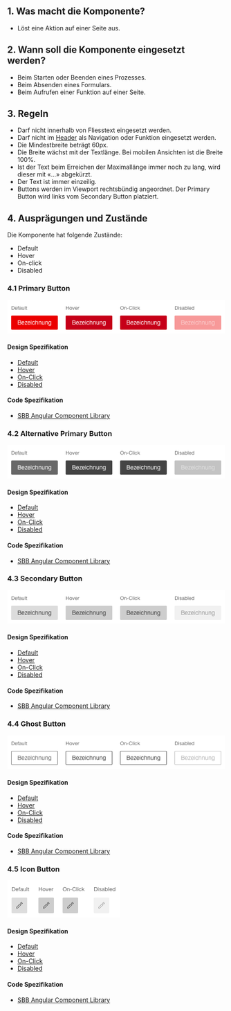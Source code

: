 ## 1. Was macht die Komponente?
* Löst eine Aktion auf einer Seite aus.


## 2. Wann soll die Komponente eingesetzt werden?
* Beim Starten oder Beenden eines Prozesses.
* Beim Absenden eines Formulars.
* Beim Aufrufen einer Funktion auf einer Seite.


## 3. Regeln
* Darf nicht innerhalb von Fliesstext eingesetzt werden.
* Darf nicht im [Header](https://digital.sbb.ch/de/webapps/modules/header) als Navigation oder Funktion eingesetzt werden.
* Die Mindestbreite beträgt 60px.
* Die Breite wächst mit der Textlänge. Bei mobilen Ansichten ist die Breite 100%.
* Ist der Text beim Erreichen der Maximallänge immer noch zu lang, wird dieser mit «\...» abgekürzt.
* Der Text ist immer einzeilig.
* Buttons werden im Viewport rechtsbündig angeordnet. Der Primary Button wird links vom Secondary Button platziert.


## 4. Ausprägungen und Zustände
Die Komponente hat folgende Zustände:
* Default
* Hover
* On-click
* Disabled

### 4.1 Primary Button
![Darstellung der Komponente Primary Button](https://raw.githubusercontent.com/sbb-design-systems/design-system-webapp-documentation/master/documentation/components/button/images/button_primary.png 'class: image')

#### Design Spezifikation
* [Default](https://sbb.invisionapp.com/d/main#/console/17140415/355318382/inspect)
* [Hover](https://sbb.invisionapp.com/d/main#/console/17140415/355318383/inspect)
* [On-Click](https://sbb.invisionapp.com/d/main#/console/17140415/355318384/inspect)
* [Disabled](https://sbb.invisionapp.com/d/main#/console/17140415/355318385/inspect)

#### Code Spezifikation
* [SBB Angular Component Library](https://sbb-angular.app.sbb.ch/business/components/button)

### 4.2 Alternative Primary Button
![Darstellung der Komponente Alternativer Primary Button](https://raw.githubusercontent.com/sbb-design-systems/design-system-webapp-documentation/master/documentation/components/button/images/button_primary_alternative.png 'class: image')

#### Design Spezifikation
* [Default](https://sbb.invisionapp.com/d/main#/console/17140415/355328674/inspect)
* [Hover](https://sbb.invisionapp.com/d/main#/console/17140415/355328675/inspect)
* [On-Click](https://sbb.invisionapp.com/d/main#/console/17140415/355328676/inspect)
* [Disabled](https://sbb.invisionapp.com/d/main#/console/17140415/355328677/inspect)

#### Code Spezifikation
* [SBB Angular Component Library](https://sbb-angular.app.sbb.ch/business/components/button)

### 4.3 Secondary Button
![Darstellung der Komponente Secondary Button](https://raw.githubusercontent.com/sbb-design-systems/design-system-webapp-documentation/master/documentation/components/button/images/button_secondary.png 'class: image')

#### Design Spezifikation
* [Default](https://sbb.invisionapp.com/d/main#/console/17140415/355318390/inspect)
* [Hover](https://sbb.invisionapp.com/d/main#/console/17140415/355318391/inspect)
* [On-Click](https://sbb.invisionapp.com/d/main#/console/17140415/355318392/inspect)
* [Disabled](https://sbb.invisionapp.com/d/main#/console/17140415/355318393/inspect)

#### Code Spezifikation
* [SBB Angular Component Library](https://sbb-angular.app.sbb.ch/business/components/button)

### 4.4 Ghost Button
![Darstellung der Komponente Ghost Button](https://raw.githubusercontent.com/sbb-design-systems/design-system-webapp-documentation/master/documentation/components/button/images/button_ghost.png 'class: image')

#### Design Spezifikation
* [Default](https://sbb.invisionapp.com/d/main#/console/17140415/355318394/inspect)
* [Hover](https://sbb.invisionapp.com/d/main#/console/17140415/355318395/inspect)
* [On-Click](https://sbb.invisionapp.com/d/main#/console/17140415/355318396/inspect)
* [Disabled](https://sbb.invisionapp.com/d/main#/console/17140415/355318397/inspect)

#### Code Spezifikation
* [SBB Angular Component Library](https://sbb-angular.app.sbb.ch/business/components/button)

### 4.5 Icon Button
![Darstellung der Komponente Icon Button](https://raw.githubusercontent.com/sbb-design-systems/design-system-webapp-documentation/master/documentation/components/button/images/button_icon.png 'class: image')

#### Design Spezifikation
* [Default](https://sbb.invisionapp.com/d/main#/console/17140415/355318398/inspect)
* [Hover](https://sbb.invisionapp.com/d/main#/console/17140415/355318399/inspect)
* [On-Click](https://sbb.invisionapp.com/d/main#/console/17140415/355318400/inspect)
* [Disabled](https://sbb.invisionapp.com/d/main#/console/17140415/355318401/inspect)

#### Code Spezifikation
* [SBB Angular Component Library](https://sbb-angular.app.sbb.ch/business/components/button)
